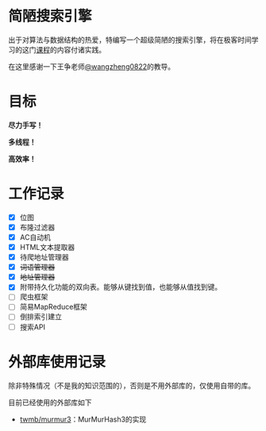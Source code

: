 # 简陋搜索引擎

出于对算法与数据结构的热爱，特编写一个超级简陋的搜索引擎，将在极客时间学习的这门[课程](https://time.geekbang.org/column/intro/126)的内容付诸实践。

在这里感谢一下王争老师[@wangzheng0822](https://github.com/wangzheng0822)的教导。

# 目标

**尽力手写！**

**多线程！**

**高效率！**

# 工作记录

- [x] 位图
- [x] 布隆过滤器
- [x] AC自动机
- [x] HTML文本提取器
- [x] 待爬地址管理器
- [x] ~~词语管理器~~
- [x] ~~地址管理器~~
- [x] 附带持久化功能的双向表。能够从键找到值，也能够从值找到键。
- [ ] 爬虫框架
- [ ] 简易MapReduce框架
- [ ] 倒排索引建立
- [ ] 搜索API

# 外部库使用记录

除非特殊情况（不是我的知识范围的），否则是不用外部库的，仅使用自带的库。

目前已经使用的外部库如下

- [twmb/murmur3](https://github.com/twmb/murmur3)：MurMurHash3的实现
